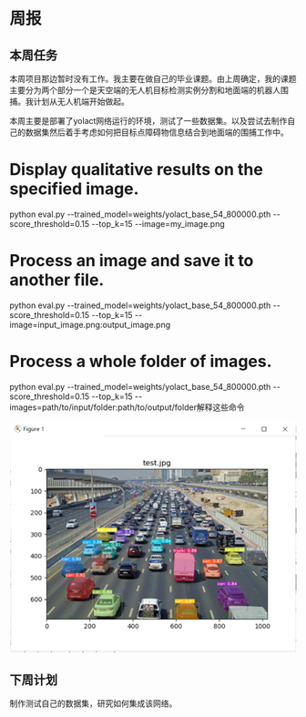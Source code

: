# 周报

## 本周任务

​    本周项目那边暂时没有工作。我主要在做自己的毕业课题。由上周确定，我的课题主要分为两个部分一个是天空端的无人机目标检测实例分割和地面端的机器人围捕。我计划从无人机端开始做起。

  本周主要是部署了yolact网络运行的环境，测试了一些数据集。以及尝试去制作自己的数据集然后着手考虑如何把目标点障碍物信息结合到地面端的围捕工作中。
  # Display qualitative results on the specified image.
python eval.py --trained_model=weights/yolact_base_54_800000.pth --score_threshold=0.15 --top_k=15 --image=my_image.png

# Process an image and save it to another file.
python eval.py --trained_model=weights/yolact_base_54_800000.pth --score_threshold=0.15 --top_k=15 --image=input_image.png:output_image.png

# Process a whole folder of images.
python eval.py --trained_model=weights/yolact_base_54_800000.pth --score_threshold=0.15 --top_k=15 --images=path/to/input/folder:path/to/output/folder解释这些命令

![img](https://github.com/ZYJ-Group/wuyuchen/blob/main/%E5%91%A8%E5%B7%A5%E4%BD%9C/yolact.png)

## 下周计划

  制作测试自己的数据集，研究如何集成该网络。

